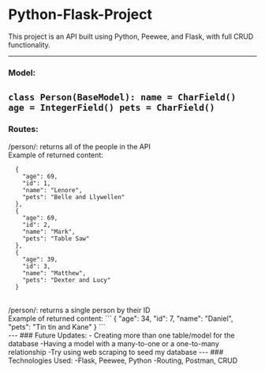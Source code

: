 # Python-Flask-Project

This project is an API built using Python, Peewee, and Flask, with full CRUD functionality.

---
### Model:
`class Person(BaseModel):
    name = CharField()
    age = IntegerField()
    pets = CharField()`
<br />
---
### Routes:
/person/: returns all of the people in the API
<br />
Example of returned content:
```
  {
    "age": 69,
    "id": 1,
    "name": "Lenore",
    "pets": "Belle and Llywellen"
  },
  {
    "age": 69,
    "id": 2,
    "name": "Mark",
    "pets": "Table Saw"
  },
  {
    "age": 39,
    "id": 3,
    "name": "Matthew",
    "pets": "Dexter and Lucy"
  }
 ```
<br />
/person/<id>: returns a single person by their ID
<br />
Example of returned content:
```
  {
    "age": 34,
    "id": 7,
    "name": "Daniel",
    "pets": "Tin tin and Kane"
  }
  ```
  <br />
  ---
  ### Future Updates:
  - Creating more than one table/model for the database
  -Having a model with a many-to-one or a one-to-many relationship
  -Try using web scraping to seed my database
  ---
  ### Technologies Used:
  -Flask, Peewee, Python
  -Routing, Postman, CRUD
